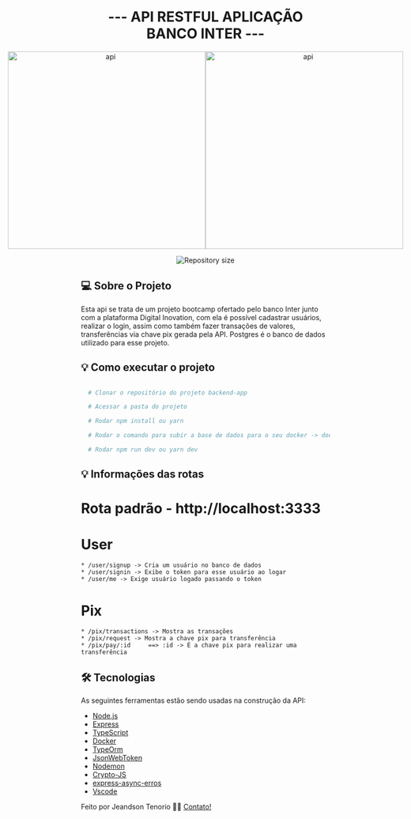<h1 align="center">
   --- API RESTFUL APLICAÇÃO BANCO INTER ---
</h1>

<p align="center" style="display: flex; align-items: flex-start; justify-content: center;">
  <img alt="api" title="#api" src="" width="400px">
  <img alt="api" title="#api" src="" width="400px">
</p>

<p align="center">
  <img alt="Repository size" src="https://img.shields.io/static/v1?label=Last%20commit&message=December&color=yellowgreen&style=for-the-badge&logo=Slack">
</p>

## 💻 Sobre o Projeto

Esta api se trata de um projeto bootcamp ofertado pelo banco Inter junto com a plataforma Digital Inovation, com ela é possível cadastrar usuários, realizar o login, assim como também fazer transações de valores, transferências via chave pix gerada pela API. Postgres é o banco de dados utilizado para esse projeto.

## 💡 Como executar o projeto

```bash

  # Clonar o repositório do projeto backend-app

  # Acessar a pasta do projeto

  # Rodar npm install ou yarn

  # Rodar o comando para subir a base de dados para o seu docker -> docker-compose up 

  # Rodar npm run dev ou yarn dev

```

## 💡 Informações das rotas

  # Rota padrão - http://localhost:3333

  # User
    * /user/signup -> Cria um usuário no banco de dados
    * /user/signin -> Exibe o token para esse usuário ao logar
    * /user/me -> Exige usuário logado passando o token

  # Pix
    * /pix/transactions -> Mostra as transações
    * /pix/request -> Mostra a chave pix para transferência
    * /pix/pay/:id     ==> :id -> É a chave pix para realizar uma transferência


## 🛠 Tecnologias

As seguintes ferramentas estão sendo usadas na construção da API:

- [Node.js][nodejs]
- [Express][express]
- [TypeScript][typescript]
- [Docker][docker]
- [TypeOrm][typeorm]
- [JsonWebToken][jsonwebtoken]
- [Nodemon][nodemon]
- [Crypto-JS][cryptojs]
- [express-async-erros][expresserrors]
- [Vscode][vscode]

Feito por Jeandson Tenorio 👋🏽 [Contato!](https://www.linkedin.com/in/jeandson/)

[nodejs]: https://nodejs.org/
[express]: https://expressjs.com/pt-br/
[typescript]: https://www.typescriptlang.org/
[typeorm]: https://typeorm.io/#/
[Joi]: https://joi.dev/api/?v=17.4.2
[docker]: https://docs.docker.com/
[bcrypt]: https://www.npmjs.com/package/bcryptjs
[jsonwebtoken]: https://www.npmjs.com/package/jsonwebtoken
[multer]: https://www.npmjs.com/package/multer
[datefns]: https://date-fns.org/
[ethereal]: https://ethereal.email/
[handlebars]: https://handlebarsjs.com/
[Vscode]: https://code.visualstudio.com/
[nodemon]: https://www.npmjs.com/package/nodemon
[cryptojs]: https://www.npmjs.com/package/crypto-js
[expresserrors]: https://www.npmjs.com/package/express-async-errors